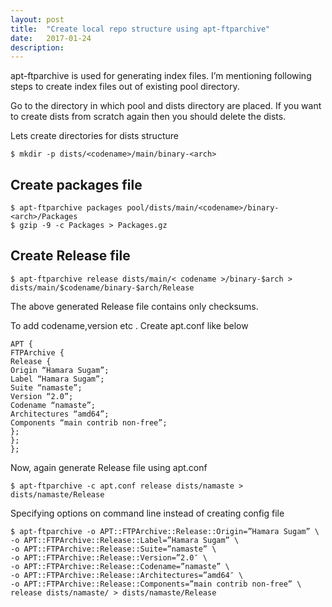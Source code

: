 ```yaml
---
layout: post
title:  "Create local repo structure using apt-ftparchive"
date:   2017-01-24
description:
---
```

apt-ftparchive is used for generating index files. I’m mentioning following steps to create index files out of existing pool directory.

Go to the directory in which pool and dists directory are placed. If you want to create dists from scratch again then you should delete the dists.

Lets create directories for dists structure
```
$ mkdir -p dists/<codename>/main/binary-<arch>
```

## Create packages file
```
$ apt-ftparchive packages pool/dists/main/<codename>/binary-<arch>/Packages
$ gzip -9 -c Packages > Packages.gz
```

## Create Release file
```
$ apt-ftparchive release dists/main/< codename >/binary-$arch > dists/main/$codename/binary-$arch/Release
```

The above generated Release file contains only checksums.

To add codename,version etc . Create apt.conf like below

```
APT {
FTPArchive {
Release {
Origin “Hamara Sugam”;
Label “Hamara Sugam”;
Suite “namaste”;
Version “2.0”;
Codename “namaste”;
Architectures “amd64”;
Components “main contrib non-free”;
};
};
};
```

Now, again generate Release file using apt.conf

```
$ apt-ftparchive -c apt.conf release dists/namaste > dists/namaste/Release
```

Specifying options on command line instead of creating config file

```
$ apt-ftparchive -o APT::FTPArchive::Release::Origin=”Hamara Sugam” \
-o APT::FTPArchive::Release::Label=”Hamara Sugam” \
-o APT::FTPArchive::Release::Suite=”namaste” \
-o APT::FTPArchive::Release::Version=”2.0″ \
-o APT::FTPArchive::Release::Codename=”namaste” \
-o APT::FTPArchive::Release::Architectures=”amd64″ \
-o APT::FTPArchive::Release::Components=”main contrib non-free” \
release dists/namaste/ > dists/namaste/Release
```
